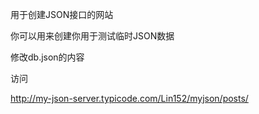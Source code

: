 用于创建JSON接口的网站


你可以用来创建你用于测试临时JSON数据

修改db.json的内容


访问

http://my-json-server.typicode.com/Lin152/myjson/posts/
